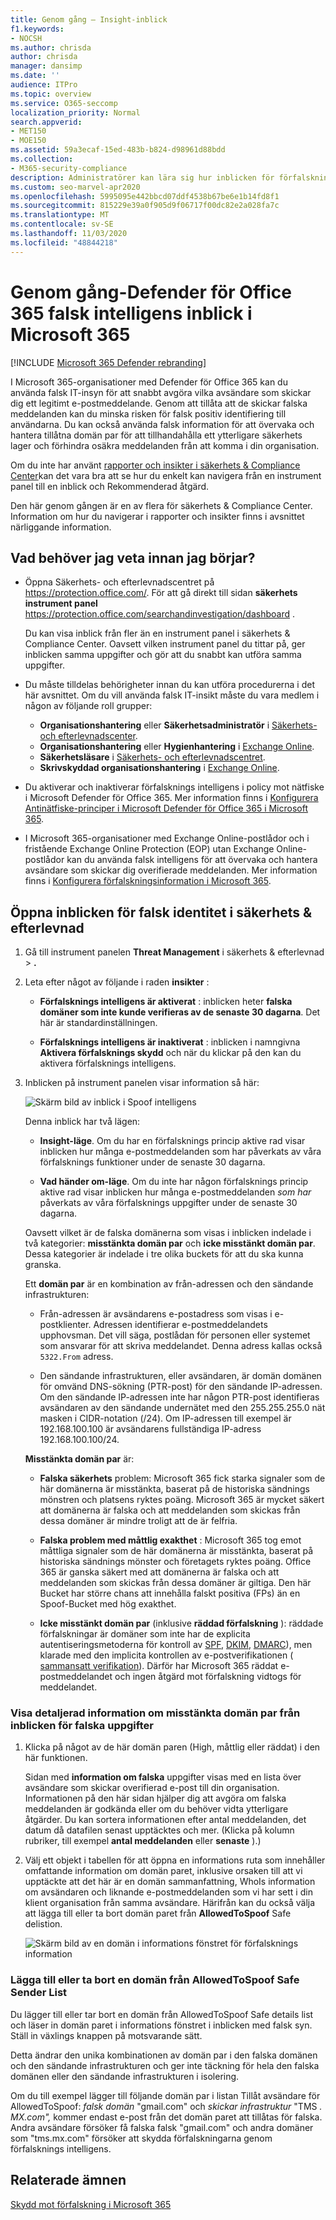 ```yaml
---
title: Genom gång – Insight-inblick
f1.keywords:
- NOCSH
ms.author: chrisda
author: chrisda
manager: dansimp
ms.date: ''
audience: ITPro
ms.topic: overview
ms.service: O365-seccomp
localization_priority: Normal
search.appverid:
- MET150
- MOE150
ms.assetid: 59a3ecaf-15ed-483b-b824-d98961d88bdd
ms.collection:
- M365-security-compliance
description: Administratörer kan lära sig hur inblicken för förfalsknings information fungerar, inklusive hur man snabbt tar reda på vilka avsändare som skickar ett overifierat e-postmeddelande.
ms.custom: seo-marvel-apr2020
ms.openlocfilehash: 5995095e442bbcd07ddf4538b67be6e1b14fd8f1
ms.sourcegitcommit: 815229e39a0f905d9f06717f00dc82e2a028fa7c
ms.translationtype: MT
ms.contentlocale: sv-SE
ms.lasthandoff: 11/03/2020
ms.locfileid: "48844218"
---
```

# <a name="walkthrough---defender-for-office-365-spoof-intelligence-insight-in-microsoft-365"></a>Genom gång-Defender för Office 365 falsk intelligens inblick i Microsoft 365

[!INCLUDE [Microsoft 365 Defender rebranding](../includes/microsoft-defender-for-office.md)]


I Microsoft 365-organisationer med Defender för Office 365 kan du använda falsk IT-insyn för att snabbt avgöra vilka avsändare som skickar dig ett legitimt e-postmeddelande. Genom att tillåta att de skickar falska meddelanden kan du minska risken för falsk positiv identifiering till användarna. Du kan också använda falsk information för att övervaka och hantera tillåtna domän par för att tillhandahålla ett ytterligare säkerhets lager och förhindra osäkra meddelanden från att komma i din organisation.

Om du inte har använt [rapporter och insikter i säkerhets & Compliance Center](reports-and-insights-in-security-and-compliance.md)kan det vara bra att se hur du enkelt kan navigera från en instrument panel till en inblick och Rekommenderad åtgärd.

Den här genom gången är en av flera för säkerhets & Compliance Center. Information om hur du navigerar i rapporter och insikter finns i avsnittet närliggande information.

## <a name="what-do-you-need-to-know-before-you-begin"></a>Vad behöver jag veta innan jag börjar?

- Öppna Säkerhets- och efterlevnadscentret på <https://protection.office.com/>. För att gå direkt till sidan **säkerhets instrument panel** <https://protection.office.com/searchandinvestigation/dashboard> .

  Du kan visa inblick från fler än en instrument panel i säkerhets & Compliance Center. Oavsett vilken instrument panel du tittar på, ger inblicken samma uppgifter och gör att du snabbt kan utföra samma uppgifter.

- Du måste tilldelas behörigheter innan du kan utföra procedurerna i det här avsnittet. Om du vill använda falsk IT-insikt måste du vara medlem i någon av följande roll grupper:

  - **Organisationshantering** eller **Säkerhetsadministratör** i [Säkerhets- och efterlevnadscenter](permissions-in-the-security-and-compliance-center.md).
  - **Organisationshantering** eller **Hygienhantering** i [Exchange Online](https://docs.microsoft.com/Exchange/permissions-exo/permissions-exo#role-groups).
  - **Säkerhetsläsare** i [Säkerhets- och efterlevnadscentret](permissions-in-the-security-and-compliance-center.md).
  - **Skrivskyddad organisationshantering** i [Exchange Online](https://docs.microsoft.com/Exchange/permissions-exo/permissions-exo#role-groups).

- Du aktiverar och inaktiverar förfalsknings intelligens i policy mot nätfiske i Microsoft Defender för Office 365. Mer information finns i [Konfigurera Antinätfiske-principer i Microsoft Defender för Office 365 i Microsoft 365](configure-atp-anti-phishing-policies.md).

- I Microsoft 365-organisationer med Exchange Online-postlådor och i fristående Exchange Online Protection (EOP) utan Exchange Online-postlådor kan du använda falsk intelligens för att övervaka och hantera avsändare som skickar dig overifierade meddelanden. Mer information finns i [Konfigurera förfalskningsinformation i Microsoft 365](learn-about-spoof-intelligence.md).

## <a name="open-the-spoof-intelligence-insight-in-the-security--compliance-center"></a>Öppna inblicken för falsk identitet i säkerhets & efterlevnad

1. Gå till instrument panelen **Threat Management** i säkerhets & efterlevnad \> **.**

2. Leta efter något av följande i raden **insikter** :

   - **Förfalsknings intelligens är aktiverat** : inblicken heter **falska domäner som inte kunde verifieras av de senaste 30 dagarna**. Det här är standardinställningen.

   - **Förfalsknings intelligens är inaktiverat** : inblicken i namngivna **Aktivera förfalsknings skydd** och när du klickar på den kan du aktivera förfalsknings intelligens.

3. Inblicken på instrument panelen visar information så här:

   ![Skärm bild av inblick i Spoof intelligens](../../media/28aeabac-c1a1-4d16-9fbe-14996f742a9a.png)

   Denna inblick har två lägen:

   - **Insight-läge**. Om du har en förfalsknings princip aktive rad visar inblicken hur många e-postmeddelanden som har påverkats av våra förfalsknings funktioner under de senaste 30 dagarna.

   - **Vad händer om-läge**. Om du inte har någon förfalsknings princip aktive rad visar inblicken hur många e-postmeddelanden  *som har*  påverkats av våra förfalsknings uppgifter under de senaste 30 dagarna.

   Oavsett vilket är de falska domänerna som visas i inblicken indelade i två kategorier: **misstänkta domän par** och **icke misstänkt domän par**. Dessa kategorier är indelade i tre olika buckets för att du ska kunna granska.

   Ett **domän par** är en kombination av från-adressen och den sändande infrastrukturen:

   - Från-adressen är avsändarens e-postadress som visas i e-postklienter. Adressen identifierar e-postmeddelandets upphovsman. Det vill säga, postlådan för personen eller systemet som ansvarar för att skriva meddelandet. Denna adress kallas också `5322.From` adress.

   - Den sändande infrastrukturen, eller avsändaren, är domän domänen för omvänd DNS-sökning (PTR-post) för den sändande IP-adressen. Om den sändande IP-adressen inte har någon PTR-post identifieras avsändaren av den sändande undernätet med den 255.255.255.0 nät masken i CIDR-notation (/24). Om IP-adressen till exempel är 192.168.100.100 är avsändarens fullständiga IP-adress 192.168.100.100/24.

   **Misstänkta domän par** är:

   - **Falska säkerhets** problem: Microsoft 365 fick starka signaler som de här domänerna är misstänkta, baserat på de historiska sändnings mönstren och platsens ryktes poäng. Microsoft 365 är mycket säkert att domänerna är falska och att meddelanden som skickas från dessa domäner är mindre troligt att de är felfria.

   - **Falska problem med måttlig exakthet** : Microsoft 365 tog emot måttliga signaler som de här domänerna är misstänkta, baserat på historiska sändnings mönster och företagets ryktes poäng. Office 365 är ganska säkert med att domänerna är falska och att meddelanden som skickas från dessa domäner är giltiga. Den här Bucket har större chans att innehålla falskt positiva (FPs) än en Spoof-Bucket med hög exakthet.

   - **Icke misstänkt domän par** (inklusive **räddad förfalskning** ): räddade förfalskningar är domäner som inte har de explicita autentiseringsmetoderna för kontroll av [SPF](how-office-365-uses-spf-to-prevent-spoofing.md), [DKIM](use-dkim-to-validate-outbound-email.md), [DMARC](use-dmarc-to-validate-email.md)), men klarade med den implicita kontrollen av e-postverifikationen ( [sammansatt verifikation](email-validation-and-authentication.md#composite-authentication)). Därför har Microsoft 365 räddat e-postmeddelandet och ingen åtgärd mot förfalskning vidtogs för meddelandet.

### <a name="view-detailed-information-about-suspicious-domain-pairs-from-the-spoof-intelligence-insight"></a>Visa detaljerad information om misstänkta domän par från inblicken för falska uppgifter

1. Klicka på något av de här domän paren (High, måttlig eller räddat) i den här funktionen.

   Sidan med **information om falska** uppgifter visas med en lista över avsändare som skickar overifierad e-post till din organisation. Informationen på den här sidan hjälper dig att avgöra om falska meddelanden är godkända eller om du behöver vidta ytterligare åtgärder. Du kan sortera informationen efter antal meddelanden, det datum då datafilen senast upptäcktes och mer. (Klicka på kolumn rubriker, till exempel **antal meddelanden** eller **senaste** ).)

2. Välj ett objekt i tabellen för att öppna en informations ruta som innehåller omfattande information om domän paret, inklusive orsaken till att vi upptäckte att det här är en domän sammanfattning, WhoIs information om avsändaren och liknande e-postmeddelanden som vi har sett i din klient organisation från samma avsändare. Härifrån kan du också välja att lägga till eller ta bort domän paret från **AllowedToSpoof** Safe delistion.

   ![Skärm bild av en domän i informations fönstret för förfalsknings information](../../media/03ad3e6e-2010-4e8e-b92e-accc8bbebb79.png)

### <a name="add-or-remove-a-domain-from-the-allowedtospoof-safe-sender-list"></a>Lägga till eller ta bort en domän från AllowedToSpoof Safe Sender List

Du lägger till eller tar bort en domän från AllowedToSpoof Safe details list och läser in domän paret i informations fönstret i inblicken med falsk syn. Ställ in växlings knappen på motsvarande sätt.

Detta ändrar den unika kombinationen av domän par i den falska domänen och den sändande infrastrukturen och ger inte täckning för hela den falska domänen eller den sändande infrastrukturen i isolering.

Om du till exempel lägger till följande domän par i listan Tillåt avsändare för AllowedToSpoof:  *falsk domän*  "gmail.com" och *skickar infrastruktur* "TMS *. MX.com",* kommer endast e-post från det domän paret att tillåtas för falska. Andra avsändare försöker få falska falsk "gmail.com" och andra domäner som "tms.mx.com" försöker att skydda förfalskningarna genom förfalsknings intelligens.

## <a name="related-topics"></a>Relaterade ämnen

[Skydd mot förfalskning i Microsoft 365](anti-spoofing-protection.md)
